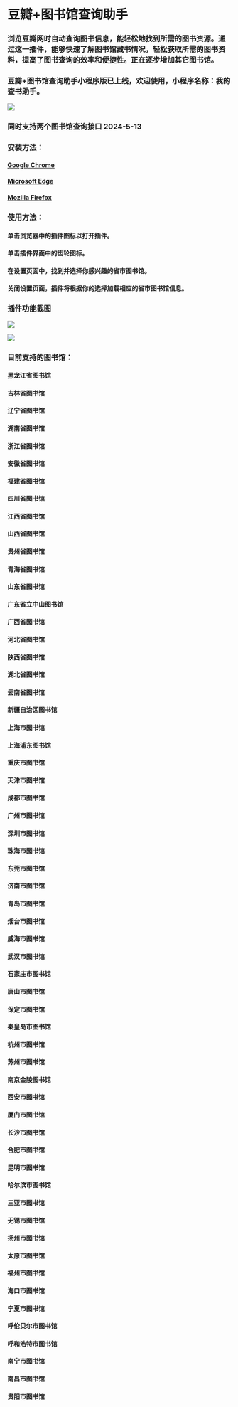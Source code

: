 ﻿# 豆瓣+图书馆查询助手
### 浏览豆瓣网时自动查询图书信息，能轻松地找到所需的图书资源。通过这一插件，能够快速了解图书馆藏书情况，轻松获取所需的图书资料，提高了图书查询的效率和便捷性。正在逐步增加其它图书馆。


### 豆瓣+图书馆查询助手小程序版已上线，欢迎使用，小程序名称：我的查书助手。
![](https://github.com/wyj0605/douban_library/blob/main/img/qrcode.jpg?raw=true)


### 同时支持两个图书馆查询接口 2024-5-13

### 安装方法：

#### [Google Chrome ](https://chromewebstore.google.com/detail/%E8%B1%86%E7%93%A3+%E5%9B%BE%E4%B9%A6%E9%A6%86%E6%9F%A5%E8%AF%A2%E5%8A%A9%E6%89%8B/ikdabfmbodafpkjkhbookfbimcjgkdnl)

#### [Microsoft Edge](https://microsoftedge.microsoft.com/addons/detail/%E8%B1%86%E7%93%A3%E5%9B%BE%E4%B9%A6%E9%A6%86%E6%9F%A5%E8%AF%A2%E5%8A%A9%E6%89%8B/epigeglfefennfmicnckmolnoiiomgfm)

#### [Mozilla Firefox](https://addons.mozilla.org/zh-CN/firefox/addon/%E8%B1%86%E7%93%A3-%E5%9B%BE%E4%B9%A6%E9%A6%86%E6%9F%A5%E8%AF%A2%E5%8A%A9%E6%89%8B/?utm_source=addons.mozilla.org&utm_medium=referral&utm_content=search)

### 使用方法：
#### 单击浏览器中的插件图标以打开插件。
#### 单击插件界面中的齿轮图标。
#### 在设置页面中，找到并选择你感兴趣的省市图书馆。
#### 关闭设置页面，插件将根据你的选择加载相应的省市图书馆信息。

### 插件功能截图
![](https://github.com/wyj0605/douban_library/blob/main/img/2024-05-14_09-23-15.png?raw=true)

![](https://github.com/wyj0605/douban_library/blob/main/img/2024-4-24.png?raw=true)


### 目前支持的图书馆：
#### 黑龙江省图书馆
#### 吉林省图书馆
#### 辽宁省图书馆
#### 湖南省图书馆
#### 浙江省图书馆
#### 安徽省图书馆
#### 福建省图书馆
#### 四川省图书馆
#### 江西省图书馆
#### 山西省图书馆
#### 贵州省图书馆
#### 青海省图书馆
#### 山东省图书馆
#### 广东省立中山图书馆
#### 广西省图书馆
#### 河北省图书馆
#### 陕西省图书馆
#### 湖北省图书馆
#### 云南省图书馆
#### 新疆自治区图书馆
#### 上海市图书馆
#### 上海浦东图书馆
#### 重庆市图书馆
#### 天津市图书馆
#### 成都市图书馆
#### 广州市图书馆
#### 深圳市图书馆
#### 珠海市图书馆
#### 东莞市图书馆
#### 济南市图书馆
#### 青岛市图书馆
#### 烟台市图书馆
#### 威海市图书馆
#### 武汉市图书馆
#### 石家庄市图书馆
#### 唐山市图书馆
#### 保定市图书馆
#### 秦皇岛市图书馆
#### 杭州市图书馆
#### 苏州市图书馆
#### 南京金陵图书馆
#### 西安市图书馆
#### 厦门市图书馆
#### 长沙市图书馆
#### 合肥市图书馆
#### 昆明市图书馆
#### 哈尔滨市图书馆
#### 三亚市图书馆
#### 无锡市图书馆
#### 扬州市图书馆
#### 太原市图书馆
#### 福州市图书馆
#### 海口市图书馆
#### 宁夏市图书馆
#### 呼伦贝尔市图书馆
#### 呼和浩特市图书馆
#### 南宁市图书馆
#### 南昌市图书馆
#### 贵阳市图书馆

